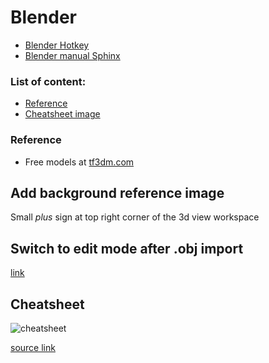 # Blender

* [Blender Hotkey](http://wiki.blender.org/index.php/Doc:2.4/Reference/Hotkeys/All)
* [Blender manual Sphinx](https://www.blender.org/manual/contents.html)

### List of content:

* [Reference](#reference)
* [Cheatsheet image](#cheatsheet)

### <a name="reference"></a> Reference

* Free models at [tf3dm.com](http://tf3dm.com/)

## Add background reference image

Small *plus* sign at top right corner of the 3d view workspace

## Switch to **edit mode** after .obj import

[link](http://blenderartists.org/forum/showthread.php?127550-newbie-can-t-switch-to-edit-mode-after-obj-import)


## <a name="cheatsheet"></a>Cheatsheet

![cheatsheet](http://www.giudansky.com/images/downloads/blender/blender3d-shortcuts-infographic.png)

[source link](http://blenderartists.org/forum/showthread.php?353472-Blender-key-map-infographic-poster)
